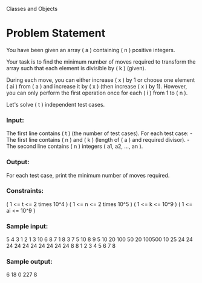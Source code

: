 Classes and Objects

# Problem Statement

You have been given an array ( a ) containing ( n ) positive integers.

Your task is to find the minimum number of moves required to transform the array such that each element is divisible by ( k ) (given).

During each move, you can either increase ( x ) by 1 or choose one element ( ai ) from ( a ) and increase it by ( x ) (then increase ( x ) by 1). However, you can only perform the first operation once for each ( i ) from 1 to ( n ).

Let's solve ( t ) independent test cases.

### Input:

The first line contains ( t ) (the number of test cases).
For each test case: - The first line contains ( n ) and ( k ) (length of ( a ) and required divisor). - The second line contains ( n ) integers ( a1, a2, ..., an ).

### Output:

For each test case, print the minimum number of moves required.
 
### Constraints:

( 1 <= t <= 2 times 10^4 )
( 1 <= n <= 2 times 10^5 )
( 1 <= k <= 10^9 )
( 1 <= ai <= 10^9 )

### Sample input:

5
4 3
1 2 1 3
10 6
8 7 1 8 3 7 5 10 8 9
5 10
20 100 50 20 100500
10 25
24 24 24 24 24 24 24 24 24 24
8 8
1 2 3 4 5 6 7 8

### Sample output:

6
18
0
227
8



